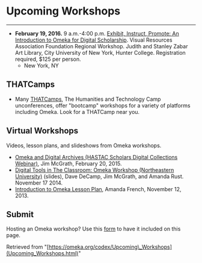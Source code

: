
Upcoming Workshops
==================

-----------------------------------------------------------

-   **February 19, 2016.** 9 a.m.-4:00 p.m. [Exhibit, Instruct, Promote:
    An Introduction to Omeka for Digital
    Scholarship](http://vrafoundation.org.s119319.gridserver.com/index.php/projects/omeka_for_digital_scholarship_regional_workshop/).
    Visual Resources Association Foundation Regional Workshop. Judith
    and Stanley Zabar Art Library, City University of New York,
    Hunter College. Registration required, \$125 per person.
    -   New York, NY

<span id="THATCamps" class="mw-headline"> THATCamps </span>
-----------------------------------------------------------

-   Many [THATCamps](http://thatcamp.org), The Humanities and Technology
    Camp unconferences, offer "bootcamp" workshops for a variety of
    platforms including Omeka. Look for a THATCamp near you.

<span id="Virtual_Workshops" class="mw-headline"> Virtual Workshops </span>
---------------------------------------------------------------------------

Videos, lesson plans, and slideshows from Omeka workshops.

-   [Omeka and Digital Archives (HASTAC Scholars Digital
    Collections Webinar)](https://www.youtube.com/watch?v=sV9xcJMiZ8Y),
    Jim McGrath, February 20, 2015.
-   [Digital Tools in The Classroom: Omeka Workshop
    (Northeastern University)](http://www.slideshare.net/jkmcgrath/omekaworkshop-november-2014)
    (slides), Dave DeCamp, Jim McGrath, and Amanda Rust. November
    17 2014.
-   [Introduction to Omeka Lesson
    Plan](http://amandafrench.net/2013/11/12/introduction-to-omeka-lesson-plan/),
    Amanda French, November 12, 2013.

<span id="Submit" class="mw-headline"> Submit </span>
-----------------------------------------------------

Hosting an Omeka workshop? Use this
[form](https://docs.google.com/a/omeka.org/forms/d/1L2MtNoCdBas0TmFqdAkIj4J9GVcDtnNq6dQo9ti4Vwg/viewform)
to have it included on this page.

<div class="printfooter">

Retrieved from
"[https://omeka.org/codex/Upcoming\_Workshops](Upcoming_Workshops.html)"

